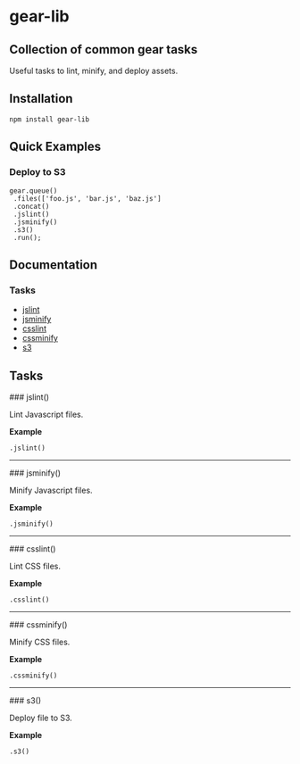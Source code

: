 # gear-lib

## Collection of common gear tasks

Useful tasks to lint, minify, and deploy assets.

## Installation

```
npm install gear-lib
```

## Quick Examples

### Deploy to S3

```
gear.queue()
 .files(['foo.js', 'bar.js', 'baz.js']
 .concat()
 .jslint()
 .jsminify()
 .s3()
 .run();
```

## Documentation

### Tasks

 * [jslint](#jslint)
 * [jsminify](#jsminify)
 * [csslint](#csslint)
 * [cssminify](#cssminify)
 * [s3](#s3)

## Tasks

<a name="jslint" />
### jslint()

Lint Javascript files.

__Example__

```
.jslint()
```

---------------------------------------

<a name="jsminify" />
### jsminify()

Minify Javascript files.

__Example__

```
.jsminify()
```

---------------------------------------

<a name="csslint" />
### csslint()

Lint CSS files.

__Example__

```
.csslint()
```

---------------------------------------

<a name="cssminify" />
### cssminify()

Minify CSS files.

__Example__

```
.cssminify()
```

---------------------------------------

<a name="s3" />
### s3()

Deploy file to S3.

__Example__

```
.s3()
```